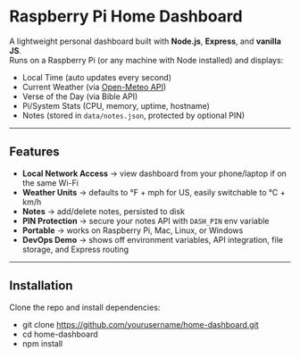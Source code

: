#  Raspberry Pi Home Dashboard

A lightweight personal dashboard built with **Node.js**, **Express**, and **vanilla JS**.  
Runs on a Raspberry Pi (or any machine with Node installed) and displays:

-  Local Time (auto updates every second)
-  Current Weather (via [Open-Meteo API](https://open-meteo.com))
-  Verse of the Day (via Bible API)
-  Pi/System Stats (CPU, memory, uptime, hostname)
-  Notes (stored in `data/notes.json`, protected by optional PIN)

---

##  Features

- **Local Network Access** → view dashboard from your phone/laptop if on the same Wi-Fi
- **Weather Units** → defaults to °F + mph for US, easily switchable to °C + km/h
- **Notes** → add/delete notes, persisted to disk
- **PIN Protection** → secure your notes API with `DASH_PIN` env variable
- **Portable** → works on Raspberry Pi, Mac, Linux, or Windows
- **DevOps Demo** → shows off environment variables, API integration, file storage, and Express routing

---

##  Installation

Clone the repo and install dependencies:

- git clone https://github.com/yourusername/home-dashboard.git
- cd home-dashboard
- npm install